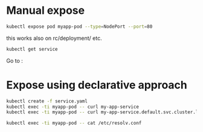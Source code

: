 # Manual expose

```sh
kubectl expose pod myapp-pod --type=NodePort --port=80
```

this works also on rc/deployment/ etc.

```sh
kubectl get service
```
Go to <IP of worker node>:<exposed port>

# Expose using declarative approach

```sh
kubectl create -f service.yaml
kubectl exec -ti myapp-pod -- curl my-app-service
kubectl exec -ti myapp-pod -- curl my-app-service.default.svc.cluster.local

kubectl exec -ti myapp-pod -- cat /etc/resolv.conf
```
